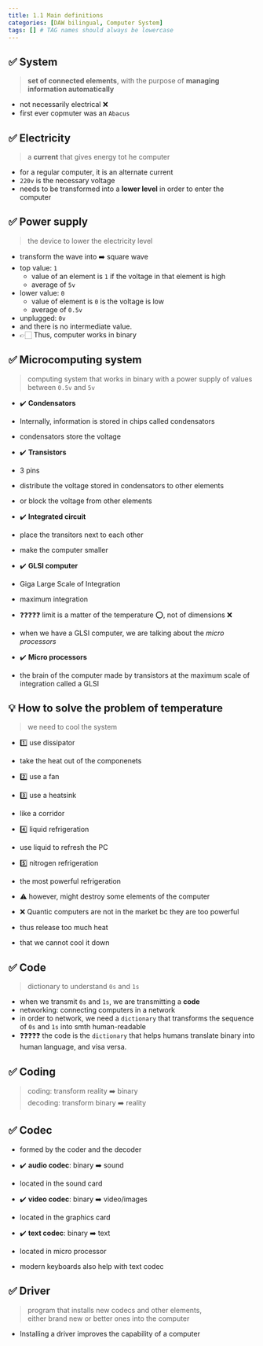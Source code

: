```yaml
---
title: 1.1 Main definitions
categories: [DAW bilingual, Computer System]
tags: [] # TAG names should always be lowercase
---
```


## ✅ System

> **set of connected elements**, with the purpose of **managing information automatically**

- not necessarily electrical ❌
- first ever copmuter was an `Abacus`

## ✅ Electricity

> a **current** that gives energy tot he computer <br>

- for a regular computer, it is an alternate current
- `220v` is the necessary voltage
- needs to be transformed into a **lower level** in order to enter the computer

## ✅ Power supply

> the device to lower the electricity level

- transform the wave into ➡️ square wave
- top value: `1`
  - value of an element is `1` if the voltage in that element is high
  - average of `5v`
- lower value: `0`
  - value of element is `0` is the voltage is low
  - average of `0.5v`
- unplugged: `0v`
- and there is no intermediate value.
- 👉🏻 Thus, computer works in binary

## ✅ Microcomputing system

> computing system that works in binary with a power supply of values between `0.5v` and `5v`

- ✔️ **Condensators**
- Internally, information is stored in chips called condensators
- condensators store the voltage

- ✔️ **Transistors**
- 3 pins
- distribute the voltage stored in condensators to other elements
- or block the voltage from other elements

- ✔️ **Integrated circuit**
- place the transitors next to each other
- make the computer smaller

- ✔️ **GLSI computer**
- Giga Large Scale of Integration
- maximum integration
- ❓❓❓❓❓ limit is a matter of the temperature ⭕️, not of dimensions ❌
- when we have a GLSI computer, we are talking about the _micro processors_

- ✔️ **Micro processors**
- the brain of the computer made by transistors at the maximum scale of integration called a GLSI

## 💡 How to solve the problem of temperature

> we need to cool the system

- 1️⃣ use dissipator
- take the heat out of the componenets
- 2️⃣ use a fan
- 3️⃣ use a heatsink
- like a corridor
- 4️⃣ liquid refrigeration
- use liquid to refresh the PC
- 5️⃣ nitrogen refrigeration
- the most powerful refrigeration
- ⚠️ however, might destroy some elements of the computer

- ❌ Quantic computers are not in the market bc they are too powerful
- thus release too much heat
- that we cannot cool it down

## ✅ Code

> dictionary to understand `0s` and `1s`

- when we transmit `0s` and `1s`, we are transmitting a **code**
- networking: connecting computers in a network
- in order to network, we need a `dictionary` that transforms the sequence of `0s` and `1s` into smth human-readable
- ❓❓❓❓❓ the code is the `dictionary` that helps humans translate binary into human language, and visa versa.

## ✅ Coding

> coding: transform reality ➡️ binary <br>
> decoding: transform binary ➡️ reality <br>

## ✅ Codec

- formed by the coder and the decoder

- ✔️ **audio codec**: binary ➡️ sound
- located in the sound card

- ✔️ **video codec**: binary ➡️ video/images
- located in the graphics card

- ✔️ **text codec**: binary ➡️ text
- located in micro processor
- modern keyboards also help with text codec

## ✅ Driver

> program that installs new codecs and other elements, <br>
> either brand new or better ones into the computer <br>

- Installing a driver improves the capability of a computer
